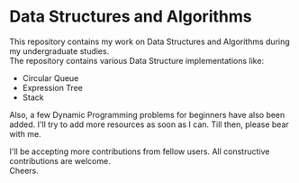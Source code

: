 # Data Structures and Algorithms
This repository contains my work on Data Structures and Algorithms during my undergraduate studies.  
The repository contains various Data Structure implementations like:  
- Circular Queue
- Expression Tree
- Stack  
  
Also, a few Dynamic Programming problems for beginners have also been added. I'll try to add more resources as soon as I can. Till then, please bear with me.  
  

I'll be accepting more contributions from fellow users. All constructive contributions are welcome.  
Cheers.
